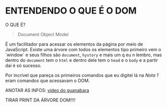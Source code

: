 # ENTENDENDO O QUE É O DOM

O QUE É?
> Document Object Model

É um facilitador para acessar os elementos da página por meio de JavaScript. Existe uma árvore com todos os elementos tipo primeiro vem o ´window´ e seus filhos são `document`, `hystory` e mais um q eu n lembro, mas dentro do `document` tem o `html` e dentro dele tem o `head` e o `body` e a partir daí é só sucesso.

Por incrível que pareça os primeiros comandos que eu digitei lá na *Nota 1* eram comandos que acessavam o DOM.

ANOTAR AS INFOS: [video do guanabara](https://youtu.be/WWZX8RWLxIk)

TIRAR PRINT DA ÁRVORE DOM!!!!